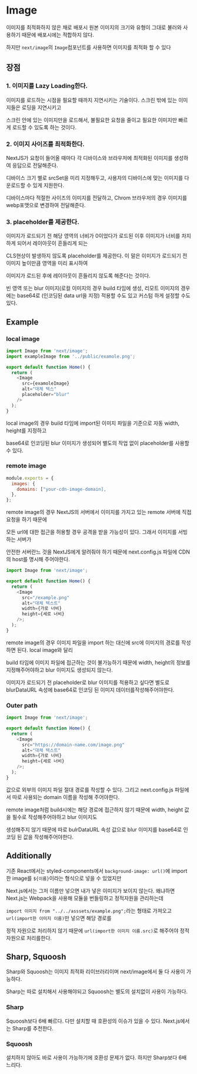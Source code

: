 # Image
이미지를 최적화하지 않은 채로 배포시 원본 이미지의 크기와 유형이 그대로 불러와 사용하기 때문에 배포시에는 적합하지 않다.
 
하지만 `next/image`의 `Image`컴포넌트를 사용하면 이미지를 최적화 할 수 있다

## 장점
### 1. 이미지를 Lazy Loading한다.
이미지를 로드하는 시점을 필요할 때까지 지연시키는 기술이다. 스크린 밖에 있는 이미지들은 로딩을 지연시키고  

스크린 안에 있는 이미지만을 로드해서, 불필요한 요청을 줄이고 필요한 이미지만 빠르게 로드할 수 있도록 하는 것이다.

### 2. 이미지 사이즈를 최적화한다.
NextJS가 요청이 들어올 때마다 각 디바이스와 브라우저에 최적화된 이미지를 생성하여 응답으로 전달해준다.

디바이스 크기 별로  srcSet을 미리 지정해두고, 사용자의 디바이스에 맞는 이미지를 다운로드할 수 있게 지원한다.

디바이스마다 적절한 사이즈의 이미지를 전달하고, Chrom 브라우저의 경우 이미지를 webp포맷으로 변경하여 전달해준다.

### 3. placeholder를 제공한다.
이미지가 로드되기 전 해당 영역의 너비가 0이었다가 로드된 이후 이미지가 너비를 차지하게 되어서 레이아웃이 흔들리게 되는

CLS현상이 발생하지 않도록 placeholder를 제공한다. 이 말은 이미지가 로드되기 전 이미지 높이만큼 영역을 미리 표시하여

이미지가 로드된 후에 레이아웃이 흔들리지 않도록 해준다는 것이다.

빈 영역 또는 blur 이미지(로컬 이미지의 경우 build 타임에 생성, 리모트 이미지의 경우에는 base64로 (인코딩된 data url을 지정) 적용할 수도 있고 커스텀 하게 설정할 수도 있다.

## Example

### local image
```js
import Image from 'next/image';
import exampleImage from '../public/examole.png';

export default function Home() {
  return (
    <Image
      src={examoleImage}
      alt="대체 텍스"
      placeholder="blur"
    />
  );
}
```
local image의 경우 build 타임에 import된 이미지 파일을 기준으로 자동 width, height를 지정하고
 
base64로 인코딩된 blur 이미지가 생성되어 별도의 작업 없이 placeholder를 사용할 수 있다.

### remote image

```js
module.exports = {
  images: {
    domains: ["your-cdn-image-domain],
  },
};
```
remote image의 경우 NextJS의 서버에서 이미지를 가지고 있는 remote 서버에 직접 요청을 하기 때문에

모든 url에 대한 접근을 허용할 경우 공격을 받을 가능성이 있다. 그래서 이미지를 서빙하는 서버가

안전한 서버란느 것을 NextJS에게 알려줘야 하기 때문에 next.config.js 파일에 CDN의 host를 명시해 주어야한다.

```js
import Image from 'next/image';

export default function Home() {
  return (
    <Image 
      src="/example.png"
      alt="대체 텍스트" 
      width={가로 너비} 
      height={세로 너비} 
    />;
  );
}
```

remote image의 경우 이미지 파일을 import 하는 대신에 src에 이미지의 경로를 작성하면 된다. local image와 달리

build 타임에 이미지 파일에 접근하는 것이 불가능하기 때문에 width, height의 정보를 지정해주어야하고 blur 이미지도 생성되지 않는다.

이미지가 로드되기 전 placeholder로 blur 이미지를 적용하고 싶다면 별도로 blurDataURL 속성에 base64로 인코딩 된 이미지 데이터를작성해주어야한다.

### Outer path
```js
import Image from 'next/image';

export default function Home() {
  return (
    <Image 
      src="https://domain-name.com/image.png"
      alt="대체 텍스트" 
      width={가로 너비} 
      height={세로 너비} 
    />;
  );
}
```
값으로 외부의 이미지 파일 절대 경로를 작성할 수 있다. 그리고 next.config.js 파일에서 따로 사용되는 domain 이름을 작성해 주어야한다.

remote image처럼 build시에는 해당 경로에 접근하지 않기 때문에 width, height 값을 필수로 작성해주어야하고 blur 이미지도

생성해주지 않기 때문에 따로 bulrDataURL 속성 값으로 blur 이미지를 base64로 인코딩 된 값을 작성해주어야한다.

## Additionally
기존 React에서는 styled-components에서 `background-image: url()`에 import한 image를 `${이름}`이라는 형식으로 넣을 수 있었지만 

Next.js에서는 그저 이름만 넣으면 내가 넣은 이미지가 보이지 않는다. 왜냐하면 Next.js는 Webpack을 사용해 모듈을
번들링하고 정적자원을 관리하는데

`import 이미지 from "../../asssets/example.png";`라는 형태로 가져오고 `url(import한 이미지 이름)`만 넣으면 해당 경로를 

정적 자원으로 처리하지 않기 때문에  `url(import한 이미지 이름.src)`로 해주어야 정적 자원으로 처리를한다.

## Sharp, Squoosh
Sharp와 Squoosh는 이미지 최적화 리이브러리이며 next/image에서 둘 다 사용이 가능하다.

Sharp는 따로 설치해서 사용해야되고 Squoosh는 별도의 설치없이 사용이 가능하다.

### Sharp
Squoosh보다 6배 빠르다. 다만 설치할 때 호환성의 이슈가 있을 수 있다. Next.js에서는 Sharp를 추천한다.

### Squoosh
설치하지 않아도 바로 사용이 가능하기에 호환성 문제가 없다. 하지만 Sharp보다 6배 느리다.
